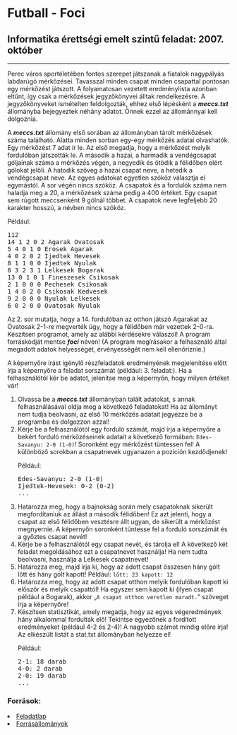 # Futball - Foci
<h2>Informatika érettségi emelt szintű feladat: 2007. október</h2>
<hr>
<p>Perec város sportéletében fontos szerepet játszanak a fiatalok nagypályás labdarúgó mérkőzései. Tavasszal minden csapat minden csapattal pontosan egy mérkőzést játszott. A folyamatosan vezetett eredménylista azonban eltűnt, így csak a mérkőzések jegyzőkönyvei álltak rendelkezésre. A jegyzőkönyveket ismételten feldolgozták, ehhez első lépésként a <b><em>meccs.txt</em></b> állományba bejegyeztek néhány adatot. Önnek ezzel az állománnyal kell dolgoznia.</p>
<p>A <b><em>meccs.txt</em></b> állomány első sorában az állományban tárolt mérkőzések száma található. Alatta minden sorban egy-egy mérkőzés adatai olvashatók. Egy mérkőzést 7 adat ír le. Az első megadja, hogy a mérkőzést melyik fordulóban játszották le. A második a hazai, a harmadik a vendégcsapat góljainak száma a mérkőzés végén, a negyedik és ötödik a félidőben elért gólokat jelöli. A hatodik szöveg a hazai csapat neve, a hetedik a vendégcsapat neve. Az egyes adatokat egyetlen szóköz választja el egymástól. A sor végén nincs szóköz. A csapatok és a fordulók száma nem haladja meg a 20, a mérkőzések száma pedig a 400 értéket. Egy csapat sem rúgott meccsenként 9 gólnál többet. A csapatok neve legfeljebb 20 karakter hosszú, a névben nincs szóköz.</p>
<p>Például:</p>
<pre>112
14 1 2 0 2 Agarak Ovatosak
5 4 0 1 0 Erosek Agarak
4 0 2 0 2 Ijedtek Hevesek
8 1 1 0 0 Ijedtek Nyulak
8 3 2 3 1 Lelkesek Bogarak
13 0 1 0 1 Fineszesek Csikosak
2 1 0 0 0 Pechesek Csikosak
1 4 0 2 0 Csikosak Kedvesek
9 2 0 0 0 Nyulak Lelkesek
6 0 2 0 0 Ovatosak Nyulak
</pre>
<p>Az 2. sor mutatja, hogy a 14. fordulóban az otthon játszó Agarakat az Óvatosak 2-1-re megverték úgy, hogy a félidőben már vezettek 2-0-ra.
Készítsen programot, amely az alábbi kérdésekre válaszol! A program forráskódját mentse <b><em>foci</em></b> néven! (A program megírásakor a felhasználó által megadott adatok helyességét, érvényességét nem kell ellenőriznie.)</p>
<p>A képernyőre írást igénylő részfeladatok eredményének megjelenítése előtt írja a képernyőre a feladat sorszámát (például: 3. feladat:). Ha a felhasználótól kér be adatot, jelenítse meg a képernyőn, hogy milyen értéket vár!</p>
<ol>
<li>Olvassa be a <b><em>meccs.txt</em></b> állományban talált adatokat, s annak felhasználásával oldja meg a következő feladatokat! Ha az állományt nem tudja beolvasni, az első 10 mérkőzés adatait jegyezze be a programba és dolgozzon azzal!</li> 
<li>Kérje be a felhasználótól egy forduló számát, majd írja a képernyőre a bekért forduló mérkőzéseinek adatait a következő formában: <code>Edes-Savanyu: 2-0 (1-0)</code>! Soronként egy mérkőzést tüntessen fel! A különböző sorokban a csapatnevek ugyanazon a pozíción kezdődjenek!
<p>Például:</p>
<pre>
Edes-Savanyu: 2-0 (1-0)
Ijedtek-Hevesek: 0-2 (0-2)
...
</pre></li>
<li>Határozza meg, hogy a bajnokság során mely csapatoknak sikerült megfordítaniuk az állást a második félidőben! Ez azt jelenti, hogy a csapat az első félidőben vesztésre állt ugyan, de sikerült a mérkőzést megnyernie. A képernyőn soronként tüntesse fel a forduló sorszámát és a győztes csapat nevét!</li>
<li>Kérje be a felhasználótól egy csapat nevét, és tárolja el! A következő két feladat megoldásához ezt a csapatnevet használja! Ha nem tudta beolvasni, használja a Lelkesek csapatnevet!</li>
<li>Határozza meg, majd írja ki, hogy az adott csapat összesen hány gólt lőtt és hány gólt kapott! Például: <code>lőtt: 23 kapott: 12</code></li>
<li>Határozza meg, hogy az adott csapat otthon melyik fordulóban kapott ki először és melyik csapattól! Ha egyszer sem kapott ki (ilyen csapat például a Bogarak), akkor „<code>A csapat otthon veretlen maradt.</code>” szöveget írja a képernyőre!</li>
<li>Készítsen statisztikát, amely megadja, hogy az egyes végeredmények hány alkalommal
fordultak elő! Tekintse egyezőnek a fordított eredményeket (például 4-2 és 2-4)! A nagyobb
számot mindig előre írja! Az elkészült listát a stat.txt állományban helyezze el!
<p>Például:</p>
<pre>
2-1: 18 darab
4-0: 2 darab
2-0: 19 darab
...
</pre>
</li>
</ol>
<h3>Források:</h3>
<li><a href="https://www.oktatas.hu/pub_bin/dload/kozoktatas/erettsegi/feladatok2007osz/e_info_07okt_fl.pdf">Feladatlap</a>
<li><a href="https://www.oktatas.hu/pub_bin/dload/kozoktatas/erettsegi/feladatok2007osz/e_infoforras_07okt_fl.zip">Forrásállományok</a>

